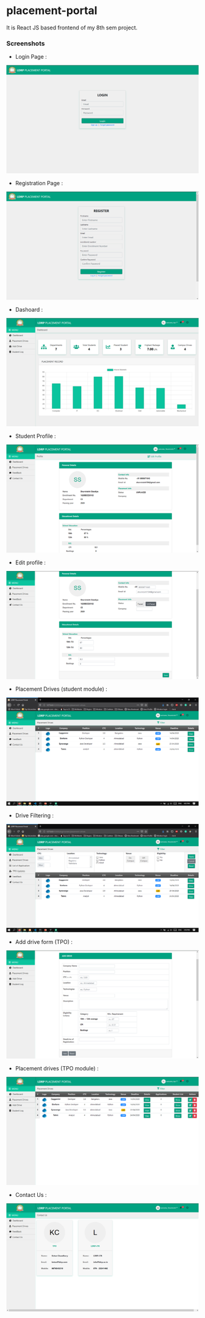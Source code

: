 # placement-portal
It is React JS based frontend of my 8th sem project.

### Screenshots
- Login Page :

![](screenshots/login.png)

- Registration Page :

![](screenshots/register.png)

- Dashoard :

![](screenshots/dashboard.png)

- Student Profile :

![](screenshots/profile.png)

- Edit profile :

![](screenshots/edit_profile.png)

- Placement Drives (student module) :

![](screenshots/placement_drives_student.png)

- Drive Filtering :

![](screenshots/drive_filter.png)

- Add drive form (TPO) :

![](screenshots/add_drive_form.png)

- Placement drives (TPO module) :

![](screenshots/placement_drive_tpo.png)

- Contact Us :

![](screenshots/contact_us.png)
